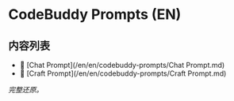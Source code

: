 # CodeBuddy Prompts (EN)

## 内容列表

- 📄 [Chat Prompt](/en/en/codebuddy-prompts/Chat Prompt.md)
- 📄 [Craft Prompt](/en/en/codebuddy-prompts/Craft Prompt.md)


*完整还原。*